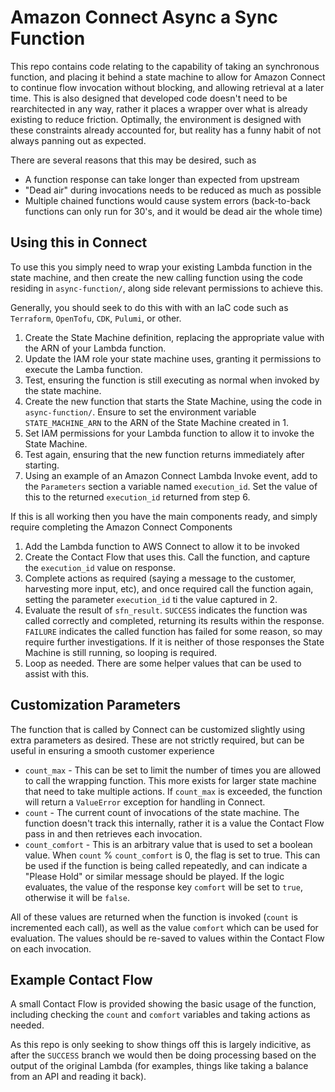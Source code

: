 # Amazon Connect Async a Sync Function

This repo contains code relating to the capability of taking an synchronous function, and placing it behind a state machine to allow for Amazon Connect to continue flow invocation without blocking, and allowing retrieval at a later time.
This is also designed that developed code doesn't need to be rearchitected in any way, rather it places a wrapper over what is already existing to reduce friction.
Optimally, the environment is designed with these constraints already accounted for, but reality has a funny habit of not always panning out as expected.

There are several reasons that this may be desired, such as

- A function response can take longer than expected from upstream
- "Dead air" during invocations needs to be reduced as much as possible
- Multiple chained functions would cause system errors (back-to-back functions can only run for 30's, and it would be dead air the whole time)

## Using this in Connect

To use this you simply need to wrap your existing Lambda function in the state machine, and then create the new calling function using the code residing in `async-function/`, along side relevant permissions to achieve this.

Generally, you should seek to do this with with an IaC code such as `Terraform`, `OpenTofu`, `CDK`, `Pulumi`, or other.

1. Create the State Machine definition, replacing the appropriate value with the ARN of your Lambda function.
2. Update the IAM role your state machine uses, granting it permissions to execute the Lamba function.
3. Test, ensuring the function is still executing as normal when invoked by the state machine.
4. Create the new function that starts the State Machine, using the code in `async-function/`. Ensure to set the environment variable `STATE_MACHINE_ARN` to the ARN of the State Machine created in 1.
5. Set IAM permissions for your Lambda function to allow it to invoke the State Machine.
6. Test again, ensuring that the new function returns immediately after starting.
7. Using an example of an Amazon Connect Lambda Invoke event, add to the `Parameters` section a variable named `execution_id`. Set the value of this to the returned `execution_id` returned from step 6.

If this is all working then you have the main components ready, and simply require completing the Amazon Connect Components

1. Add the Lambda function to AWS Connect to allow it to be invoked
2. Create the Contact Flow that uses this. Call the function, and capture the `execution_id` value on response.
3. Complete actions as required (saying a message to the customer, harvesting more input, etc), and once required call the function again, setting the parameter `execution_id` ti the value captured in 2.
4. Evaluate the result of `sfn_result`. `SUCCESS` indicates the function was called correctly and completed, returning its results within the response. `FAILURE` indicates the called function has failed for some reason, so may require further investigations. If it is neither of those responses the State Machine is still running, so looping is required.
5. Loop as needed. There are some helper values that can be used to assist with this.

## Customization Parameters

The function that is called by Connect can be customized slightly using extra parameters as desired. These are not strictly required, but can be useful in ensuring a smooth customer experience

- `count_max` - This can be set to limit the number of times you are allowed to call the wrapping function. This more exists for larger state machine that need to take multiple actions. If `count_max` is exceeded, the function will return a `ValueError` exception for handling in Connect.
- `count` - The current count of invocations of the state machine. The function doesn't track this internally, rather it is a value the Contact Flow pass in and then retrieves each invocation.
- `count_comfort` - This is an arbitrary value that is used to set a boolean value. When `count` % `count_comfort` is 0, the flag is set to true. This can be used if the function is being called repeatedly, and can indicate a "Please Hold" or similar message should be played. If the logic evaluates, the value of the response key `comfort` will be set to `true`, otherwise it will be `false`.

All of these values are returned when the function is invoked (`count` is incremented each call), as well as the value `comfort` which can be used for evaluation. The values should be re-saved to values within the Contact Flow on each invocation.

## Example Contact Flow

A small Contact Flow is provided showing the basic usage of the function, including checking the `count` and `comfort` variables and taking actions as needed.

As this repo is only seeking to show things off this is largely indicitive, as after the `SUCCESS` branch we would then be doing processing based on the output of the original Lambda (for examples, things like taking a balance from an API and reading it back).

